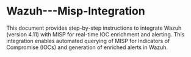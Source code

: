 # Wazuh---Misp-Integration
This document provides step-by-step instructions to integrate Wazuh (version 4.11) with MISP for real-time IOC enrichment and alerting. This integration enables automated querying of MISP for Indicators of Compromise (IOCs) and generation of enriched alerts in Wazuh.
